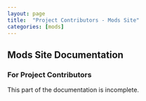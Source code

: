 ```yaml
---
layout: page
title:  "Project Contributors - Mods Site"
categories: [mods]
---
```


## Mods Site Documentation

### For Project Contributors

This part of the documentation is incomplete.